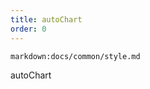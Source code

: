 ```yaml
---
title: autoChart
order: 0
---
```


`markdown:docs/common/style.md`

<div class="doc-md">

autoChart

</div>
